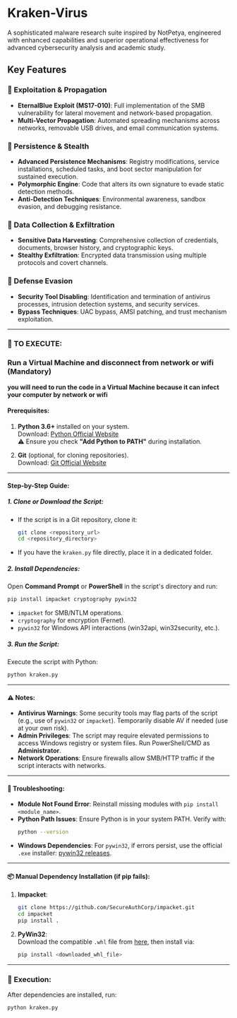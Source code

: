 # Kraken-Virus

A sophisticated malware research suite inspired by NotPetya, engineered with enhanced capabilities and superior operational effectiveness for advanced cybersecurity analysis and academic study.

## Key Features

### 🔷 Exploitation & Propagation
- **EternalBlue Exploit (MS17-010)**: Full implementation of the SMB vulnerability for lateral movement and network-based propagation.
- **Multi-Vector Propagation**: Automated spreading mechanisms across networks, removable USB drives, and email communication systems.

### 🔷 Persistence & Stealth
- **Advanced Persistence Mechanisms**: Registry modifications, service installations, scheduled tasks, and boot sector manipulation for sustained execution.
- **Polymorphic Engine**: Code that alters its own signature to evade static detection methods.
- **Anti-Detection Techniques**: Environmental awareness, sandbox evasion, and debugging resistance.

### 🔷 Data Collection & Exfiltration
- **Sensitive Data Harvesting**: Comprehensive collection of credentials, documents, browser history, and cryptographic keys.
- **Stealthy Exfiltration**: Encrypted data transmission using multiple protocols and covert channels.

### 🔷 Defense Evasion
- **Security Tool Disabling**: Identification and termination of antivirus processes, intrusion detection systems, and security services.
- **Bypass Techniques**: UAC bypass, AMSI patching, and trust mechanism exploitation.

---

### 🔷 TO EXECUTE:

### Run a Virtual Machine and disconnect from network or wifi (Mandatory)
**you will need to run the code in a Virtual Machine because it can infect your computer by network or wifi**

#### Prerequisites:
1. **Python 3.6+** installed on your system.  
   Download: [Python Official Website](https://www.python.org/downloads/)  
   ⚠️ Ensure you check **"Add Python to PATH"** during installation.

2. **Git** (optional, for cloning repositories).  
   Download: [Git Official Website](https://git-scm.com/downloads)

---

#### Step-by-Step Guide:

##### 1. Clone or Download the Script:
   - If the script is in a Git repository, clone it:  
     ```bash
     git clone <repository_url>
     cd <repository_directory>
     ```
   - If you have the `kraken.py` file directly, place it in a dedicated folder.

##### 2. Install Dependencies:
   Open **Command Prompt** or **PowerShell** in the script's directory and run:
   ```bash
   pip install impacket cryptography pywin32
   ```
   - `impacket` for SMB/NTLM operations.
   - `cryptography` for encryption (Fernet).
   - `pywin32` for Windows API interactions (win32api, win32security, etc.).

##### 3. Run the Script:
   Execute the script with Python:
   ```bash
   python kraken.py
   ```

---

#### ⚠️ Notes:
- **Antivirus Warnings**: Some security tools may flag parts of the script (e.g., use of `pywin32` or `impacket`). Temporarily disable AV if needed (use at your own risk).
- **Admin Privileges**: The script may require elevated permissions to access Windows registry or system files. Run PowerShell/CMD as **Administrator**.
- **Network Operations**: Ensure firewalls allow SMB/HTTP traffic if the script interacts with networks.

---

#### 🔧 Troubleshooting:
- **Module Not Found Error**: Reinstall missing modules with `pip install <module_name>`.
- **Python Path Issues**: Ensure Python is in your system PATH. Verify with:  
  ```bash
  python --version
  ```
- **Windows Dependencies**: For `pywin32`, if errors persist, use the official `.exe` installer: [pywin32 releases](https://github.com/mhammond/pywin32/releases).

---

#### 📦 Manual Dependency Installation (if pip fails):
1. **Impacket**:  
   ```bash
   git clone https://github.com/SecureAuthCorp/impacket.git
   cd impacket
   pip install .
   ```
2. **PyWin32**:  
   Download the compatible `.whl` file from [here](https://www.lfd.uci.edu/~gohlke/pythonlibs/#pywin32), then install via:  
   ```bash
   pip install <downloaded_whl_file>
   ```

---

### 🚀 Execution:
After dependencies are installed, run:  
```bash
python kraken.py
```

